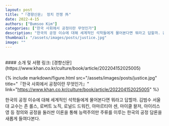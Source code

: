 ```yaml
---
layout: post
title: "『경향신문』 정치 전쟁 外"
date: 2022-4-15
authors: ["Bumsoo Kim"]
categories: ["한국 사회에서 공정이란 무엇인가"]
description: "한국의 공정 이슈에 대해 세계적인 석학들에게 물어본다면 뭐라고 답할까. 김범수 서울대 교수는 존 롤스, 로버트 노직, 로널드 드워킨, 아마르티아 센, 마이클 왈저, 아이리스 영 등 정의와 공정을 둘러싼 이론을 통해 능력주의만 주류를 이루는 한국의 공정 담론을 새롭게 들여다본다."
thumbnail: "/assets/images/posts/justice.jpg"
image: ""
---
```


<br>
#### 소개 및 서평 링크: [경향신문](https://www.khan.co.kr/culture/book/article/202204152025005)

{% include markdown/figure.html src="/assets/images/posts/justice.jpg" title="『한국 사회에서 공정이란 무엇인가』" link="https://www.khan.co.kr/culture/book/article/202204152025005" %}

한국의 공정 이슈에 대해 세계적인 석학들에게 물어본다면 뭐라고 답할까. 김범수 서울대 교수는 존 롤스, 로버트 노직, 로널드 드워킨, 아마르티아 센, 마이클 왈저, 아이리스 영 등 정의와 공정을 둘러싼 이론을 통해 능력주의만 주류를 이루는 한국의 공정 담론을 새롭게 들여다본다.

<br>
